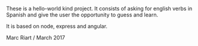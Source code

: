 These is a hello-world kind project. It consists of asking for english verbs in Spanish and give the user the opportunity to guess and learn.

It is based on node, express and angular.

Marc Riart / March 2017
